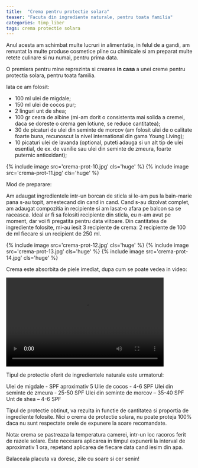 ```yaml
---
title:  "Crema pentru protectie solara"
teaser: "Facuta din ingrediente naturale, pentru toata familia"
categories: timp_liber
tags: crema protectie solara
---
```



Anul acesta am schimbat multe lucruri in alimentatie, in felul de a gandi, am renuntat la multe produse cosmetice pline cu chimicale si am preparat multe retete culinare si nu numai, pentru prima data.

O premiera pentru mine reprezinta si crearea **in casa** a unei creme pentru protectia solara, pentru toata familia.

Iata ce am folosit:

- 100 ml ulei de migdale;
- 150 ml ulei de cocos pur;
- 2 linguri unt de shea;
- 100 gr ceara de albine (mi-am dorit o consistenta mai solida a cremei, daca se doreste o crema gen lotiune, se reduce cantitatea);
- 30 de picaturi de ulei din seminte de morcov (am folosit ulei de o calitate foarte buna, recunoscut la nivel international din gama Young Living);
- 10 picaturi ulei de lavanda (optional, puteti adauga si un alt tip de ulei esential, de ex. de vanilie sau ulei din seminte de zmeura, foarte puternic antioxidant);

{% include image src='crema-prot-10.jpg' cls='huge' %}
{% include image src='crema-prot-11.jpg' cls='huge' %}

Mod de preparare:

Am adaugat ingredientele intr-un borcan de sticla si le-am pus la bain-marie pana s-au topit, amestecand din cand in cand.
Cand s-au dizolvat complet, am adaugat compozitia in recipiente si am lasat-o afara pe balcon sa se raceasca.
Ideal ar fi sa folositi recipiente din sticla, eu n-am avut pe moment, dar voi fi pregatita pentru data viitoare.
Din cantitatea de ingrediente folosite, mi-au iesit 3 recipiente de crema: 2 recipiente de 100 de ml fiecare si un recipient de 250 ml.

{% include image src='crema-prot-12.jpg' cls='huge' %}
{% include image src='crema-prot-13.jpg' cls='huge' %}
{% include image src='crema-prot-14.jpg' cls='huge' %}

Crema este absorbita de piele imediat, dupa cum se poate vedea in video:

<video width="426" height="240" controls>
  <source src="{{ '/assets/post_images' | absolute_url }}/crema-prot-15.mp4" type="video/mp4">
  Your browser does not support the video tag.
</video>

Tipul de protectie oferit de ingredientele naturale este urmatorul:

Ulei de migdale - SPF aproximativ 5
Ulie de cocos - 4-6 SPF
Ulei din seminte de zmeura - 25-50 SPF
Ulei din seminte de morcov – 35-40 SPF
Unt de shea – 4-6 SPF

Tipul de protectie obtinut, va rezulta in functie de cantitatea si proportia de ingrediente folosite.
Nici o crema de protectie solara, nu poate proteja 100% daca nu sunt respectate orele de expunere la soare recomandate.

Nota: crema se pastreaza la temperatura camerei, intr-un loc racoros ferit de razele solare.
Este necesara aplicarea in timpul expunerii la interval de aproximativ 1 ora, repetand aplicarea de fiecare data cand iesim din apa.

Balaceala placuta va doresc, zile cu soare si cer senin!
